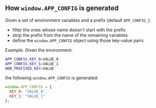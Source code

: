 ## How `window.APP_CONFIG` is generated

Given a set of environment variables and a prefix (default `APP_CONFIG_`):

* filter the ones whose name doesn't start with the prefix
* strip the prefix from the name of the remaining variables
* define the `window.APP_CONFIG` object using those key-value pairs

Example. Given the environment:

```sh
APP_CONFIG_KEY_0=VALUE_0
APP_CONFIG_KEY_1=VALUE_1
NON_PREFIXED_KEY=VALUE
```

the following `window.APP_CONFIG` is generated:

```js
window.APP_CONFIG = {
  KEY_0: "VALUE_0",
  KEY_1: "VALUE_1"
};
```
